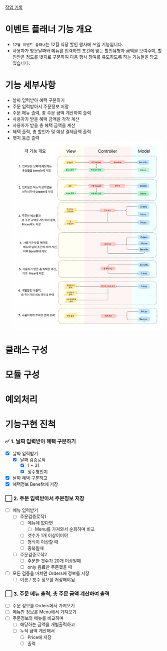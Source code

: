 [작업 기록](todo.md)

# 이벤트 플래너 기능 개요

- `12월 이벤트 플래너`는 12월 식당 할인 행사에 쓰일 기능입니다. 
- 사용자가 방문날짜와 메뉴를 입력하면 조건에 맞는 할인유형과 금액을 보여주며, 할인받은 정도를 뱃지로 구분하여 다음 행사 참여를 유도하도록 하는 기능들을 담고 있습니다. 

# 기능 세부사항

- 날짜 입력받아 혜택 구분하기
- 주문 입력받아서 주문정보 저장
- 주문 메뉴 출력, 총 주문 금액 계산하여 출력
- 사용자가 받을 혜택 금액을 각각 계산
- 사용자가 받을 총 혜택 금액을 계산
- 혜택 출력, 총 할인가 및 예상 결제금액 출력
- 뱃지 등급 출력
![](flowchart/ver2.png)

# 클래스 구성



# 모듈 구성

# 예외처리


# 기능구현 진척
### ✅ 1. 날짜 입력받아 혜택 구분하기

- [x] 날짜 입력받기
	- [x] 날짜 검증로직
		- [x] 1 ~ 31
		- [x] 정수형인지
- [x] 날짜 혜택 구분하고 
- [x] 혜택정보 Benefit에 저장

### ⬜ 2. 주문 입력받아서 주문정보 저장

- [ ] 메뉴 입력받기
	- [ ] 주문검증로직1
		- [ ] 메뉴에 없다면
			- [ ] Menu를 가져와서 순회하며 비교
		- [ ] 갯수가 1개 이상이어야
		- [ ] 형식이 이상할 때
		- [ ] 중복될때
	- [ ] 주문검증로직2
		- [ ] 주문한 갯수가 20개 이상일때
		- [ ] only 음료만 주문했을 때
- [ ] 모든 검증을 마치면 Orders에 정보를 저장
	- [ ] 이름 / 갯수 정보를 저장해야됨

### ⬜ 3. 주문 메뉴 출력, 총 주문 금액 계산하여 출력

- [ ] 주문 정보를 Orders에서 가져오기
- [ ] 메뉴판 정보를 Menu에서 가져오기
- [ ] 주문정보와 메뉴를 비교하며
	- [ ] 해당하는 금액을 개별출력하고
	- [ ] 누적 금액 계산해서 
		- [ ] Price에 저장
		- [ ] 출력
